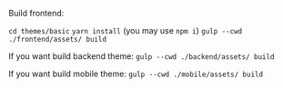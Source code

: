 Build frontend:

`cd themes/basic`
`yarn install` (you may use `npm i`)
`gulp --cwd ./frontend/assets/ build`

If you want build backend theme:
`gulp --cwd ./backend/assets/ build`

If you want build mobile theme:
`gulp --cwd ./mobile/assets/ build`

